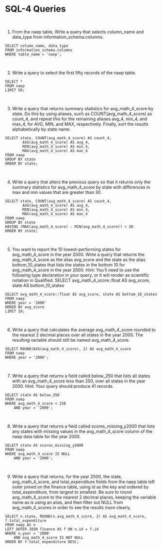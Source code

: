 # SQL-4 Queries

<br>

1. From the naep table, Write a query that selects column_name and data_type from information_schema.columns.
```
SELECT column_name, data_type
FROM information_schema.columns
WHERE table_name = 'naep';
```

<br>

2. Write a query to select the first fifty records of the naep table.
```
SELECT *
FROM naep
LIMIT 50;
```

<br>

3. Write a query that returns summary statistics for avg_math_4_score by state. Do this by using aliases, such as COUNT(avg_math_4_score) as count_4, and repeat this for the remaining aliases avg_4, min_4, and max_4, for AVG, MIN, and MAX, respectively. Finally, sort the results alphabetically by state name.
```
SELECT state, COUNT(avg_math_4_score) AS count_4,
		AVG(avg_math_4_score) AS avg_4,
		MIN(avg_math_4_score) AS min_4,
		MAX(avg_math_4_score) AS max_4
FROM naep
GROUP BY state
ORDER BY state;
```

<br>

4. Write a query that alters the previous query so that it returns only the summary statistics for avg_math_4_score by state with differences in max and min values that are greater than 30.
```
SELECT state, COUNT(avg_math_4_score) AS count_4,
		AVG(avg_math_4_score) AS avg_4,
		MIN(avg_math_4_score) AS min_4,
		MAX(avg_math_4_score) AS max_4
FROM naep
GROUP BY state
HAVING (MAX(avg_math_4_score) - MIN(avg_math_4_score)) > 30
ORDER BY state;
```

<br>

5. You want to report the 10 lowest-performing states for avg_math_4_score in the year 2000. Write a query that returns the avg_math_4_score as the alias avg_score and the state as the alias bottom_10_states that lists the states in the bottom 10 for avg_math_4_score in the year 2000. Hint: You'll need to use the following type declaration in your query, or it will render as scientific notation in Qualified. SELECT avg_math_4_score::float AS avg_score, state AS bottom_10_states
```
SELECT avg_math_4_score::float AS avg_score, state AS bottom_10_states
FROM naep
WHERE year = '2000'
ORDER BY avg_score
LIMIT 10;
```

<br>

6. Write a query that calculates the average avg_math_4_score rounded to the nearest 2 decimal places over all states in the year 2000. The resulting variable should still be named avg_math_4_score.
```
SELECT ROUND(AVG(avg_math_4_score), 2) AS avg_math_4_score
FROM naep
WHERE year = '2000';
```

<br>

7. Write a query that returns a field called below_250 that lists all states with an avg_math_4_score less than 250, over all states in the year 2000. Hint: Your query should produce 41 records.
```
SELECT state AS below_250
FROM naep
WHERE avg_math_4_score < 250
    AND year = '2000';
```

<br>

8. Write a query that returns a field called scores_missing_y2000 that lists any states with missing values in the avg_math_4_score column of the naep data table for the year 2000.
```
SELECT state AS scores_missing_y2000
FROM naep
WHERE avg_math_4_score IS NULL
    AND year = '2000';
```

<br>

9. Write a query that returns, for the year 2000, the state, avg_math_4_score, and total_expenditure fields from the naep table left outer joined on the finance table, using id as the key and ordered by total_expenditure, from largest to smallest. Be sure to round avg_math_4_score to the nearest 2 decimal places, keeping the variable name as is using an alias, and then filter out NULL from avg_math_4_scores in order to see the results more clearly.
```
SELECT n.state, ROUND(n.avg_math_4_score, 2) AS avg_math_4_score, f.total_expenditure
FROM naep AS n
LEFT OUTER JOIN finance AS f ON n.id = f.id
WHERE n.year = '2000'
    AND avg_math_4_score IS NOT NULL
ORDER BY f.total_expenditure DESC;
```



